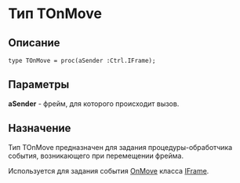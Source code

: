 ﻿# Тип TOnMove

## Описание

    type TOnMove = proc(aSender :Ctrl.IFrame);

## Параметры

**aSender** - фрейм, для которого происходит вызов.

## Назначение

Тип TOnMove предназначен для задания процедуры-обработчика события,
возникающего при перемещении фрейма.

Используется для задания события [OnMove](topic:.Custom.ComClasses.Ctrl.IFrame.OnMove)
класса [IFrame](topic:.Custom.ComClasses.Ctrl.IFrame.Default).